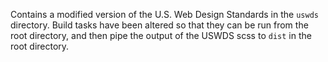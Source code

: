 Contains a modified version of the U.S. Web Design Standards in the `uswds` directory. Build tasks have been altered so that they can be run from the root directory, and then pipe the output of the USWDS scss to `dist` in the root directory.
